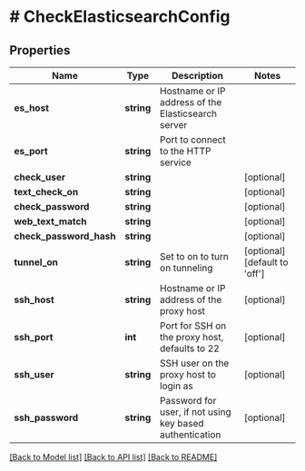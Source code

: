 # # CheckElasticsearchConfig

## Properties

Name | Type | Description | Notes
------------ | ------------- | ------------- | -------------
**es_host** | **string** | Hostname or IP address of the Elasticsearch server |
**es_port** | **string** | Port to connect to the HTTP service |
**check_user** | **string** |  | [optional]
**text_check_on** | **string** |  | [optional]
**check_password** | **string** |  | [optional]
**web_text_match** | **string** |  | [optional]
**check_password_hash** | **string** |  | [optional]
**tunnel_on** | **string** | Set to on to turn on tunneling | [optional] [default to 'off']
**ssh_host** | **string** | Hostname or IP address of the proxy host | [optional]
**ssh_port** | **int** | Port for SSH on the proxy host, defaults to 22 | [optional]
**ssh_user** | **string** | SSH user on the proxy host to login as | [optional]
**ssh_password** | **string** | Password for user, if not using key based authentication | [optional]

[[Back to Model list]](../../README.md#models) [[Back to API list]](../../README.md#endpoints) [[Back to README]](../../README.md)
